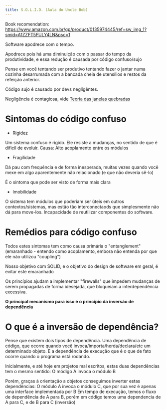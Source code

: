 ```yaml
---
title: S.O.L.I.D. (Aula do Uncle Bob)
---
```

Book recomendation:
https://www.amazon.com.br/gp/product/0135974445/ref=sw_img_1?smid=A1ZZFT5FULY4LN&psc=1

Software apodrece com o tempo.

Apodrece pois há uma diminuição com o passar do tempo da produtividade, e essa redução é causada por código confuso/sujo

Pense em você tentando ser produtivo tentando fazer o jantar numa cozinha desarrumada com a bancada cheia de utensílios e restos da refeição anterior.

Código sujo é causado por devs negligêntes.

Negligência é contagiosa, vide [Teoria das janelas quebradas](https://pt.wikipedia.org/wiki/Teoria_das_janelas_quebradas)

# Sintomas do código confuso

- Rigidez

Um sistema confuso é rigido. Ele resiste a mudanças, no sentido de que é dificil de evoluir. Causa: Alto acoplamento entre os módulos

- Fragilidade

Dá pau com frequência e de forma inesperada, muitas vezes quando você mexe em algo aparentemente não relacionado (e que não deveria sê-lo)

É o sintoma que pode ser visto de forma mais clara

- Imobilidade

O sistema tem módulos que poderiam ser úteis em outros contextos/sistemas, mas estão tão interconectaods que simplesmente não dá para move-los. Incapacidade de reutilizar componentes do software.

# Remédios para código confuso

Todos estes sintomas tem como causa primária o "entanglement" (emaranhado - entendo como acoplamento, embora não entenda por que ele não utilizou "coupling")

Nosso objetivo com SOLID, e o objetivo do design de software em geral, é evitar este emaranhado

Os princípios ajudam a implementar "firewalls" que impedem mudanças de serem propagadas de forma idesejada, que bloqueiam a interdependência excessiva.

**O principal mecanismo para isso é o princípio da inversão de dependência**

# O que é a inversão de dependência?

Pense que existem dois tipos de dependência. Uma dependência de código, que ocorre quando você invoca/importa/herda/declara/etc um determinado objeto.
E a dependência de execução que é o que de fato ocorre quando o programa está rodando.

Inicialmente, e até hoje em projetos mal escritos, estas duas dependências tem o mesmo sentido: O módigo A invoca o módulo B

Porém, graças à orientação a objetos conseguimos inverter estas dependências: O módulo A invoca o módulo C, que por sua vez é apenas uma interface implementada por B
Em tempo de execução, temos o fluxo de dependência de A para B, porém em código temos uma dependencia de A para C, e de B para C (inversão)